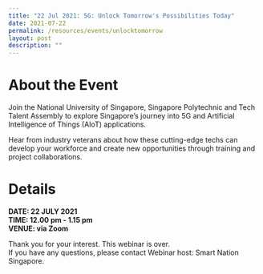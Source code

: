 ```yaml
---
title: "22 Jul 2021: 5G: Unlock Tomorrow's Possibilities Today"
date: 2021-07-22
permalink: /resources/events/unlocktomorrow
layout: post
description: ""
---
```




# About the Event
Join the National University of Singapore, Singapore Polytechnic and Tech Talent Assembly to explore Singapore’s journey into 5G and Artificial Intelligence of Things (AIoT) applications.

Hear from industry veterans about how these cutting-edge techs can develop your workforce and create new opportunities through training and project collaborations.

# Details
**DATE: 22 JULY 2021 <br> 
TIME: 12.00 pm - 1.15 pm <br> 
VENUE: via Zoom**



Thank you for your interest. This webinar is over. <br> If you have any questions, please contact Webinar host: Smart Nation Singapore.